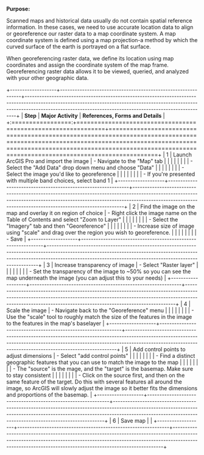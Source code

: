 **Purpose:**

Scanned maps and historical data usually do not contain spatial reference information. In these cases, we need to use accurate location data to align or georeference our raster data to a map coordinate system. A map coordinate system is defined using a map projection-a method by which the curved surface of the earth is portrayed on a flat surface.

When georeferencing raster data, we define its location using map coordinates and assign the coordinate system of the map frame. Georeferencing raster data allows it to be viewed, queried, and analyzed with your other geographic data.

+-------------------+--------------------------------------------------------------+--------------------------------------------------------------------------------------------------------------------------------------------------------------------------------------------------------------------------------------+
| **Step**          | **Major Activity**                                           | **References, Forms and Details**                                                                                                                                                                                                    |
+:=================:+==============================================================+======================================================================================================================================================================================================================================+
| 1                 | Launch ArcGIS Pro and import the image                       | - Navigate to the "Map" tab                                                                                                                                                                                                          |
|                   |                                                              |                                                                                                                                                                                                                                      |
|                   |                                                              | - Select the "Add Data" drop down menu and choose "Data"                                                                                                                                                                             |
|                   |                                                              |                                                                                                                                                                                                                                      |
|                   |                                                              | - Select the image you'd like to georeference                                                                                                                                                                                        |
|                   |                                                              |                                                                                                                                                                                                                                      |
|                   |                                                              | - If you're presented with multiple band choices, select band 1                                                                                                                                                                      |
+-------------------+--------------------------------------------------------------+--------------------------------------------------------------------------------------------------------------------------------------------------------------------------------------------------------------------------------------+
| 2                 | Find the image on the map and overlay it on region of choice | - Right click the image name on the Table of Contents and select "Zoom to Layer"                                                                                                                                                     |
|                   |                                                              |                                                                                                                                                                                                                                      |
|                   |                                                              | - Select the "Imagery" tab and then "Georeference"                                                                                                                                                                                   |
|                   |                                                              |                                                                                                                                                                                                                                      |
|                   |                                                              | - Increase size of image using "scale" and drag over the region you wish to georeference.                                                                                                                                            |
|                   |                                                              |                                                                                                                                                                                                                                      |
|                   |                                                              | - Save                                                                                                                                                                                                                               |
+-------------------+--------------------------------------------------------------+--------------------------------------------------------------------------------------------------------------------------------------------------------------------------------------------------------------------------------------+
| 3                 | Increase transparency of image                               | - Select "Raster layer"                                                                                                                                                                                                              |
|                   |                                                              |                                                                                                                                                                                                                                      |
|                   |                                                              | - Set the transparency of the image to \~50% so you can see the map underneath the image (you can adjust this to your needs)                                                                                                         |
+-------------------+--------------------------------------------------------------+--------------------------------------------------------------------------------------------------------------------------------------------------------------------------------------------------------------------------------------+
| 4                 | Scale the image                                              | - Navigate back to the "Georeference" menu                                                                                                                                                                                           |
|                   |                                                              |                                                                                                                                                                                                                                      |
|                   |                                                              | - Use the "scale" tool to roughly match the size of the features in the image to the features in the map's baselayer                                                                                                                 |
+-------------------+--------------------------------------------------------------+--------------------------------------------------------------------------------------------------------------------------------------------------------------------------------------------------------------------------------------+
| 5                 | Add control points to adjust dimensions                      | - Select "add control points"                                                                                                                                                                                                        |
|                   |                                                              |                                                                                                                                                                                                                                      |
|                   |                                                              | - Find a distinct geographic features that you can use to match the image to the map                                                                                                                                                 |
|                   |                                                              |                                                                                                                                                                                                                                      |
|                   |                                                              | - The "source" is the mage, and the "target" is the basemap. Make sure to stay consistent                                                                                                                                            |
|                   |                                                              |                                                                                                                                                                                                                                      |
|                   |                                                              | - Click on the source first, and then on the same feature of the target. Do this with several features all around the image, so ArcGIS will slowly adjust the image so it better fits the dimensions and proportions of the basemap. |
+-------------------+--------------------------------------------------------------+--------------------------------------------------------------------------------------------------------------------------------------------------------------------------------------------------------------------------------------+
| 6                 | Save map                                                     |                                                                                                                                                                                                                                      |
+-------------------+--------------------------------------------------------------+--------------------------------------------------------------------------------------------------------------------------------------------------------------------------------------------------------------------------------------+
